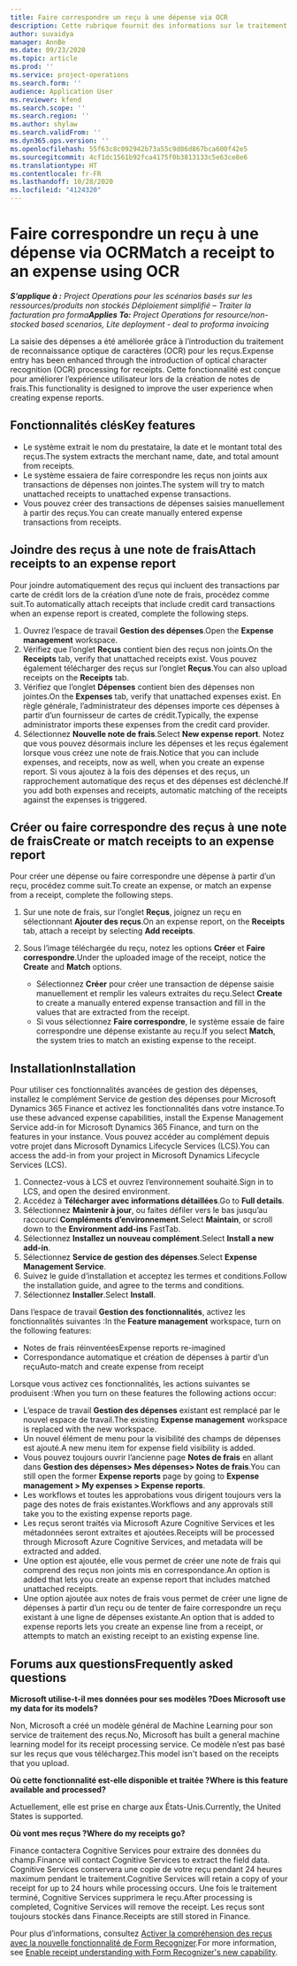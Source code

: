 ```yaml
---
title: Faire correspondre un reçu à une dépense via OCR
description: Cette rubrique fournit des informations sur le traitement de la reconnaissance optique de caractères (OCR) pour les reçus.
author: suvaidya
manager: AnnBe
ms.date: 09/23/2020
ms.topic: article
ms.prod: ''
ms.service: project-operations
ms.search.form: ''
audience: Application User
ms.reviewer: kfend
ms.search.scope: ''
ms.search.region: ''
ms.author: shylaw
ms.search.validFrom: ''
ms.dyn365.ops.version: ''
ms.openlocfilehash: 55f63c8c092942b73a55c9d86d867bca600f42e5
ms.sourcegitcommit: 4cf1dc1561b92fca4175f0b3813133c5e63ce8e6
ms.translationtype: HT
ms.contentlocale: fr-FR
ms.lasthandoff: 10/28/2020
ms.locfileid: "4124320"
---
```

# <a name="match-a-receipt-to-an-expense-using-ocr"></a><span data-ttu-id="e045d-103">Faire correspondre un reçu à une dépense via OCR</span><span class="sxs-lookup"><span data-stu-id="e045d-103">Match a receipt to an expense using OCR</span></span>

<span data-ttu-id="e045d-104">_**S’applique à :** Project Operations pour les scénarios basés sur les ressources/produits non stockés Déploiement simplifié – Traiter la facturation pro forma_</span><span class="sxs-lookup"><span data-stu-id="e045d-104">_**Applies To:** Project Operations for resource/non-stocked based scenarios, Lite deployment - deal to proforma invoicing_</span></span>

<span data-ttu-id="e045d-105">La saisie des dépenses a été améliorée grâce à l’introduction du traitement de reconnaissance optique de caractères (OCR) pour les reçus.</span><span class="sxs-lookup"><span data-stu-id="e045d-105">Expense entry has been enhanced through the introduction of optical character recognition (OCR) processing for receipts.</span></span> <span data-ttu-id="e045d-106">Cette fonctionnalité est conçue pour améliorer l’expérience utilisateur lors de la création de notes de frais.</span><span class="sxs-lookup"><span data-stu-id="e045d-106">This functionality is designed to improve the user experience when creating expense reports.</span></span>

## <a name="key-features"></a><span data-ttu-id="e045d-107">Fonctionnalités clés</span><span class="sxs-lookup"><span data-stu-id="e045d-107">Key features</span></span>

- <span data-ttu-id="e045d-108">Le système extrait le nom du prestataire, la date et le montant total des reçus.</span><span class="sxs-lookup"><span data-stu-id="e045d-108">The system extracts the merchant name, date, and total amount from receipts.</span></span>
- <span data-ttu-id="e045d-109">Le système essaiera de faire correspondre les reçus non joints aux transactions de dépenses non jointes.</span><span class="sxs-lookup"><span data-stu-id="e045d-109">The system will try to match unattached receipts to unattached expense transactions.</span></span>
- <span data-ttu-id="e045d-110">Vous pouvez créer des transactions de dépenses saisies manuellement à partir des reçus.</span><span class="sxs-lookup"><span data-stu-id="e045d-110">You can create manually entered expense transactions from receipts.</span></span>

## <a name="attach-receipts-to-an-expense-report"></a><span data-ttu-id="e045d-111">Joindre des reçus à une note de frais</span><span class="sxs-lookup"><span data-stu-id="e045d-111">Attach receipts to an expense report</span></span>

<span data-ttu-id="e045d-112">Pour joindre automatiquement des reçus qui incluent des transactions par carte de crédit lors de la création d’une note de frais, procédez comme suit.</span><span class="sxs-lookup"><span data-stu-id="e045d-112">To automatically attach receipts that include credit card transactions when an expense report is created, complete the following steps.</span></span>

  1. <span data-ttu-id="e045d-113">Ouvrez l’espace de travail **Gestion des dépenses**.</span><span class="sxs-lookup"><span data-stu-id="e045d-113">Open the **Expense management** workspace.</span></span>
  2. <span data-ttu-id="e045d-114">Vérifiez que l’onglet **Reçus** contient bien des reçus non joints.</span><span class="sxs-lookup"><span data-stu-id="e045d-114">On the **Receipts** tab, verify that unattached receipts exist.</span></span> <span data-ttu-id="e045d-115">Vous pouvez également télécharger des reçus sur l’onglet **Reçus**.</span><span class="sxs-lookup"><span data-stu-id="e045d-115">You can also upload receipts on the **Receipts** tab.</span></span>
  3. <span data-ttu-id="e045d-116">Vérifiez que l’onglet **Dépenses** contient bien des dépenses non jointes.</span><span class="sxs-lookup"><span data-stu-id="e045d-116">On the **Expenses** tab, verify that unattached expenses exist.</span></span> <span data-ttu-id="e045d-117">En règle générale, l’administrateur des dépenses importe ces dépenses à partir d’un fournisseur de cartes de crédit.</span><span class="sxs-lookup"><span data-stu-id="e045d-117">Typically, the expense administrator imports these expenses from the credit card provider.</span></span>
  4. <span data-ttu-id="e045d-118">Sélectionnez **Nouvelle note de frais**.</span><span class="sxs-lookup"><span data-stu-id="e045d-118">Select **New expense report**.</span></span> <span data-ttu-id="e045d-119">Notez que vous pouvez désormais inclure les dépenses et les reçus également lorsque vous créez une note de frais.</span><span class="sxs-lookup"><span data-stu-id="e045d-119">Notice that you can include expenses, and receipts, now as well, when you create an expense report.</span></span> <span data-ttu-id="e045d-120">Si vous ajoutez à la fois des dépenses et des reçus, un rapprochement automatique des reçus et des dépenses est déclenché.</span><span class="sxs-lookup"><span data-stu-id="e045d-120">If you add both expenses and receipts, automatic matching of the receipts against the expenses is triggered.</span></span>

## <a name="create-or-match-receipts-to-an-expense-report"></a><span data-ttu-id="e045d-121">Créer ou faire correspondre des reçus à une note de frais</span><span class="sxs-lookup"><span data-stu-id="e045d-121">Create or match receipts to an expense report</span></span>
<span data-ttu-id="e045d-122">Pour créer une dépense ou faire correspondre une dépense à partir d’un reçu, procédez comme suit.</span><span class="sxs-lookup"><span data-stu-id="e045d-122">To create an expense, or match an expense from a receipt, complete the following steps.</span></span>

  1. <span data-ttu-id="e045d-123">Sur une note de frais, sur l’onglet **Reçus**, joignez un reçu en sélectionnant **Ajouter des reçus**.</span><span class="sxs-lookup"><span data-stu-id="e045d-123">On an expense report, on the **Receipts** tab, attach a receipt by selecting **Add receipts**.</span></span>
  2. <span data-ttu-id="e045d-124">Sous l’image téléchargée du reçu, notez les options **Créer** et **Faire correspondre**.</span><span class="sxs-lookup"><span data-stu-id="e045d-124">Under the uploaded image of the receipt, notice the **Create** and **Match** options.</span></span>

      - <span data-ttu-id="e045d-125">Sélectionnez **Créer** pour créer une transaction de dépense saisie manuellement et remplir les valeurs extraites du reçu.</span><span class="sxs-lookup"><span data-stu-id="e045d-125">Select **Create** to create a manually entered expense transaction and fill in the values that are extracted from the receipt.</span></span>
      - <span data-ttu-id="e045d-126">Si vous sélectionnez **Faire correspondre**, le système essaie de faire correspondre une dépense existante au reçu.</span><span class="sxs-lookup"><span data-stu-id="e045d-126">If you select **Match**, the system tries to match an existing expense to the receipt.</span></span>

## <a name="installation"></a><span data-ttu-id="e045d-127">Installation</span><span class="sxs-lookup"><span data-stu-id="e045d-127">Installation</span></span>

<span data-ttu-id="e045d-128">Pour utiliser ces fonctionnalités avancées de gestion des dépenses, installez le complément Service de gestion des dépenses pour Microsoft Dynamics 365 Finance et activez les fonctionnalités dans votre instance.</span><span class="sxs-lookup"><span data-stu-id="e045d-128">To use these advanced expense capabilities, install the Expense Management Service add-in for Microsoft Dynamics 365 Finance, and turn on the features in your instance.</span></span> <span data-ttu-id="e045d-129">Vous pouvez accéder au complément depuis votre projet dans Microsoft Dynamics Lifecycle Services (LCS).</span><span class="sxs-lookup"><span data-stu-id="e045d-129">You can access the add-in from your project in Microsoft Dynamics Lifecycle Services (LCS).</span></span>

1. <span data-ttu-id="e045d-130">Connectez-vous à LCS et ouvrez l’environnement souhaité.</span><span class="sxs-lookup"><span data-stu-id="e045d-130">Sign in to LCS, and open the desired environment.</span></span>
2. <span data-ttu-id="e045d-131">Accédez à **Télécharger avec informations détaillées**.</span><span class="sxs-lookup"><span data-stu-id="e045d-131">Go to **Full details**.</span></span>
3. <span data-ttu-id="e045d-132">Sélectionnez **Maintenir à jour**, ou faites défiler vers le bas jusqu’au raccourci **Compléments d’environnement**.</span><span class="sxs-lookup"><span data-stu-id="e045d-132">Select **Maintain**, or scroll down to the **Environment add-ins** FastTab.</span></span>
4. <span data-ttu-id="e045d-133">Sélectionnez **Installez un nouveau complément**.</span><span class="sxs-lookup"><span data-stu-id="e045d-133">Select **Install a new add-in**.</span></span>
5. <span data-ttu-id="e045d-134">Sélectionnez **Service de gestion des dépenses**.</span><span class="sxs-lookup"><span data-stu-id="e045d-134">Select **Expense Management Service**.</span></span>
6. <span data-ttu-id="e045d-135">Suivez le guide d’installation et acceptez les termes et conditions.</span><span class="sxs-lookup"><span data-stu-id="e045d-135">Follow the installation guide, and agree to the terms and conditions.</span></span>
7. <span data-ttu-id="e045d-136">Sélectionnez **Installer**.</span><span class="sxs-lookup"><span data-stu-id="e045d-136">Select **Install**.</span></span>

<span data-ttu-id="e045d-137">Dans l’espace de travail **Gestion des fonctionnalités**, activez les fonctionnalités suivantes :</span><span class="sxs-lookup"><span data-stu-id="e045d-137">In the **Feature management** workspace, turn on the following features:</span></span>

- <span data-ttu-id="e045d-138">Notes de frais réinventées</span><span class="sxs-lookup"><span data-stu-id="e045d-138">Expense reports re-imagined</span></span>
- <span data-ttu-id="e045d-139">Correspondance automatique et création de dépenses à partir d’un reçu</span><span class="sxs-lookup"><span data-stu-id="e045d-139">Auto-match and create expense from receipt</span></span>

<span data-ttu-id="e045d-140">Lorsque vous activez ces fonctionnalités, les actions suivantes se produisent :</span><span class="sxs-lookup"><span data-stu-id="e045d-140">When you turn on these features the following actions occur:</span></span>

- <span data-ttu-id="e045d-141">L’espace de travail **Gestion des dépenses** existant est remplacé par le nouvel espace de travail.</span><span class="sxs-lookup"><span data-stu-id="e045d-141">The existing **Expense management** workspace is replaced with the new workspace.</span></span>
- <span data-ttu-id="e045d-142">Un nouvel élément de menu pour la visibilité des champs de dépenses est ajouté.</span><span class="sxs-lookup"><span data-stu-id="e045d-142">A new menu item for expense field visibility is added.</span></span>
- <span data-ttu-id="e045d-143">Vous pouvez toujours ouvrir l’ancienne page **Notes de frais** en allant dans **Gestion des dépenses> Mes dépenses> Notes de frais**.</span><span class="sxs-lookup"><span data-stu-id="e045d-143">You can still open the former **Expense reports** page by going to **Expense management > My expenses > Expense reports**.</span></span>
- <span data-ttu-id="e045d-144">Les workflows et toutes les approbations vous dirigent toujours vers la page des notes de frais existantes.</span><span class="sxs-lookup"><span data-stu-id="e045d-144">Workflows and any approvals still take you to the existing expense reports page.</span></span>
- <span data-ttu-id="e045d-145">Les reçus seront traités via Microsoft Azure Cognitive Services et les métadonnées seront extraites et ajoutées.</span><span class="sxs-lookup"><span data-stu-id="e045d-145">Receipts will be processed through Microsoft Azure Cognitive Services, and metadata will be extracted and added.</span></span>
- <span data-ttu-id="e045d-146">Une option est ajoutée, elle vous permet de créer une note de frais qui comprend des reçus non joints mis en correspondance.</span><span class="sxs-lookup"><span data-stu-id="e045d-146">An option is added that lets you create an expense report that includes matched unattached receipts.</span></span>
- <span data-ttu-id="e045d-147">Une option ajoutée aux notes de frais vous permet de créer une ligne de dépenses à partir d’un reçu ou de tenter de faire correspondre un reçu existant à une ligne de dépenses existante.</span><span class="sxs-lookup"><span data-stu-id="e045d-147">An option that is added to expense reports lets you create an expense line from a receipt, or attempts to match an existing receipt to an existing expense line.</span></span>

## <a name="frequently-asked-questions"></a><span data-ttu-id="e045d-148">Forums aux questions</span><span class="sxs-lookup"><span data-stu-id="e045d-148">Frequently asked questions</span></span>

<span data-ttu-id="e045d-149">**Microsoft utilise-t-il mes données pour ses modèles ?**</span><span class="sxs-lookup"><span data-stu-id="e045d-149">**Does Microsoft use my data for its models?**</span></span>

<span data-ttu-id="e045d-150">Non, Microsoft a créé un modèle général de Machine Learning pour son service de traitement des reçus.</span><span class="sxs-lookup"><span data-stu-id="e045d-150">No, Microsoft has built a general machine learning model for its receipt processing service.</span></span> <span data-ttu-id="e045d-151">Ce modèle n’est pas basé sur les reçus que vous téléchargez.</span><span class="sxs-lookup"><span data-stu-id="e045d-151">This model isn't based on the receipts that you upload.</span></span>

<span data-ttu-id="e045d-152">**Où cette fonctionnalité est-elle disponible et traitée ?**</span><span class="sxs-lookup"><span data-stu-id="e045d-152">**Where is this feature available and processed?**</span></span>

<span data-ttu-id="e045d-153">Actuellement, elle est prise en charge aux États-Unis.</span><span class="sxs-lookup"><span data-stu-id="e045d-153">Currently, the United States is supported.</span></span>

<span data-ttu-id="e045d-154">**Où vont mes reçus ?**</span><span class="sxs-lookup"><span data-stu-id="e045d-154">**Where do my receipts go?**</span></span>

<span data-ttu-id="e045d-155">Finance contactera Cognitive Services pour extraire des données du champ.</span><span class="sxs-lookup"><span data-stu-id="e045d-155">Finance will contact Cognitive Services to extract the field data.</span></span> <span data-ttu-id="e045d-156">Cognitive Services conservera une copie de votre reçu pendant 24 heures maximum pendant le traitement.</span><span class="sxs-lookup"><span data-stu-id="e045d-156">Cognitive Services will retain a copy of your receipt for up to 24 hours while processing occurs.</span></span> <span data-ttu-id="e045d-157">Une fois le traitement terminé, Cognitive Services supprimera le reçu.</span><span class="sxs-lookup"><span data-stu-id="e045d-157">After processing is completed, Cognitive Services will remove the receipt.</span></span> <span data-ttu-id="e045d-158">Les reçus sont toujours stockés dans Finance.</span><span class="sxs-lookup"><span data-stu-id="e045d-158">Receipts are still stored in Finance.</span></span>

<span data-ttu-id="e045d-159">Pour plus d’informations, consultez [Activer la compréhension des reçus avec la nouvelle fonctionnalité de Form Recognizer](https://azure.microsoft.com/blog/enable-receipt-understanding-with-form-recognizer-s-new-capability/).</span><span class="sxs-lookup"><span data-stu-id="e045d-159">For more information, see [Enable receipt understanding with Form Recognizer's new capability](https://azure.microsoft.com/blog/enable-receipt-understanding-with-form-recognizer-s-new-capability/).</span></span>
